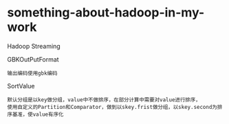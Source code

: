 # something-about-hadoop-in-my-work

Hadoop Streaming
	



GBKOutPutFormat
    
    输出编码使用gbk编码

SortValue

    默认分组是以key做分组，value中不做排序，在部分计算中需要对value进行排序，
	使用自定义的Partition和Comparator，做到以skey.frist做分组，以skey.second为排序基准，使value有序化
